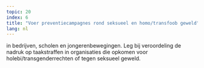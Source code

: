 ```yaml
---
topic: 20
index: 6
title: "Voer preventiecampagnes rond seksueel en homo/transfoob geweld"
lang: nl
---
```

in bedrijven, scholen en jongerenbewegingen. Leg bij veroordeling de nadruk op
taakstraffen in organisaties die opkomen voor holebi/transgenderrechten of
tegen seksueel geweld.

